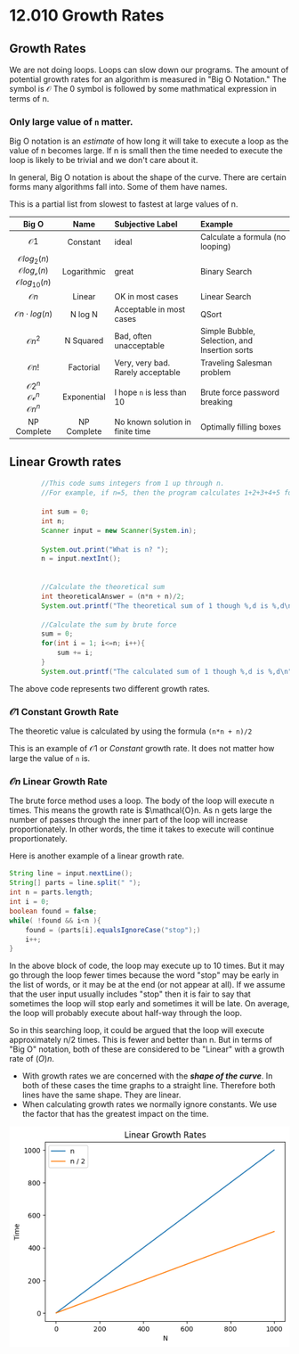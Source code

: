 # 12.010 Growth Rates

## Growth Rates

We are not doing loops.  Loops can slow down our programs.  The amount of potential growth rates for
an algorithm is measured in "Big O Notation."  The symbol is $\mathcal{O}$  The 0 symbol is followed by some mathmatical expression in terms of n.

### Only large value of `n` matter.

Big O notation is an *estimate* of how long it will take to execute a loop as the value of n becomes large.  If n is small then the time needed to execute the loop is likely to be trivial and we don't care about it.

In general, Big O notation is about the shape of the curve.  There are certain forms many algorithms fall into.  Some of them have names.

This is a partial list from slowest to fastest at large values of n.

Big O|Name|Subjective Label|Example
:---:|:---:|:---|:---
$\mathcal{O} 1$|Constant|ideal|Calculate a formula (no looping)
$\mathcal{O} log_2(n)$<br> $\mathcal{O}log_\mathcal{e}(n)$ <br>$\mathcal{O}log_{10}(n)$ |Logarithmic|great|Binary Search
$\mathcal{O}n$|Linear|OK in most cases|Linear Search
$\mathcal{O}n\cdot log(n)$|N log N|Acceptable in most cases|QSort
$\mathcal{O}n^2$|N Squared|Bad, often unacceptable|Simple Bubble, Selection, and Insertion sorts
$\mathcal{O}n!$|Factorial|Very, very bad.  Rarely acceptable|Traveling Salesman problem
$\mathcal{O}2^n$ <br> $\mathcal{O}\mathcal{e}^n$ <br> $\mathcal{O}n^n$|Exponential|I hope `n` is less than 10|Brute force password breaking
NP Complete|NP Complete|No known solution in finite time|Optimally filling boxes




## Linear Growth rates

```java
        //This code sums integers from 1 up through n.
        //For example, if n=5, then the program calculates 1+2+3+4+5 for a value of 15.

        int sum = 0;
        int n;
        Scanner input = new Scanner(System.in);

        System.out.print("What is n? ");
        n = input.nextInt();


        //Calculate the theoretical sum
        int theoreticalAnswer = (n*n + n)/2;
        System.out.printf("The theoretical sum of 1 though %,d is %,d\n", n, theoreticalAnswer);

        //Calculate the sum by brute force
        sum = 0;
        for(int i = 1; i<=n; i++){
            sum += i;
        }
        System.out.printf("The calculated sum of 1 though %,d is %,d\n", n, sum);
```

The above code represents two different growth rates.

### $\mathcal{O} 1$ Constant Growth Rate

The theoretic value is calculated by using the formula `(n*n + n)/2`

This is an example of $\mathcal{O}1$ or *Constant* growth rate.  It does not matter how large the value of `n` is.  

### $\mathcal{O} n$ Linear Growth Rate

The brute force method uses a loop.  The body of the loop will execute n times.  This means the growth rate is $\mathcal{O}n.  As n gets large the number of passes through the inner part of the loop will increase proportionately.  In other words, the time it takes to execute will continue proportionately.

Here is another example of a linear growth rate.

```java
String line = input.nextLine();
String[] parts = line.split(" ");
int n = parts.length;
int i = 0;
boolean found = false;
while( !found && i<n ){
    found = (parts[i].equalsIgnoreCase("stop");)
    i++;
}
```
In the above block of code, the loop may execute up to 10 times.  But it may go through the loop fewer times because the word "stop" may be early in the list of words, or it may be at the end (or not appear at all).  If we assume that the user input usually includes "stop" then it is fair to say that sometimes the loop will stop early and sometimes it will be late.  On average, the loop will probably execute about half-way through the loop.

So in this searching loop, it could be argued that the loop will execute approximately n/2 times.  This is fewer and better than n.  But in terms of "Big O" notation, both of these are considered to be "Linear" with a growth rate of $\mathcal(O) n$.  

* With growth rates we are concerned with the ***shape of the curve***.  In both of these cases the time graphs to a straight line.  Therefore both lines have the same shape.  They are linear.
* When calculating growth rates we normally ignore constants.  We use the factor that has the greatest impact on the time.

![Graph of Linear Growth Rates](images/linear.png)

